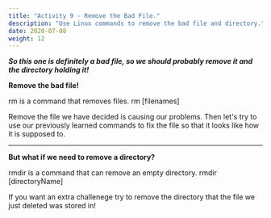 ```yaml
---
title: "Activity 9 - Remove the Bad File."
description: "Use Linux commands to remove the bad file and directory."
date: 2020-07-08
weight: 12
---
```


***So this one is definitely a bad file, so we should probably remove it and the directory holding it!***

**Remove the bad file!**

rm is a command that removes files.
rm [filenames]

Remove the file we have decided is causing our problems. Then let's try to use our previously learned commands to fix the file so that it looks like how it is supposed to.

----

**But what if we need to remove a directory?**

rmdir is a command that can remove an empty directory.
rmdir [directoryName]

If you want an extra challenege try to remove the directory that the file we just deleted was stored in!
